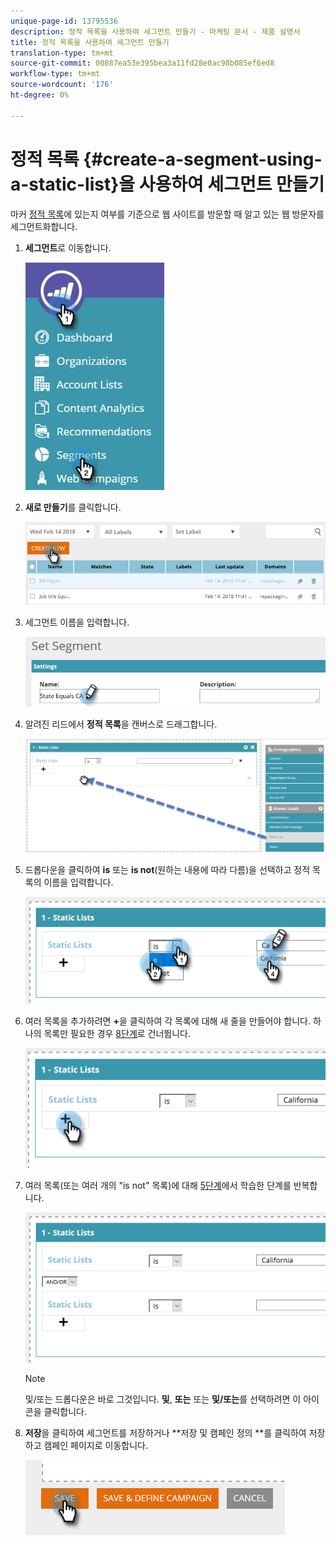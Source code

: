 ```yaml
---
unique-page-id: 13795536
description: 정적 목록을 사용하여 세그먼트 만들기 - 마케팅 문서 - 제품 설명서
title: 정적 목록을 사용하여 세그먼트 만들기
translation-type: tm+mt
source-git-commit: 00887ea53e395bea3a11fd28e0ac98b085ef6ed8
workflow-type: tm+mt
source-wordcount: '176'
ht-degree: 0%

---
```



# 정적 목록 {#create-a-segment-using-a-static-list}을 사용하여 세그먼트 만들기

마커 [정적 목록](http://docs.marketo.com/display/DOCS/Understanding+Static+Lists)에 있는지 여부를 기준으로 웹 사이트를 방문할 때 알고 있는 웹 방문자를 세그먼트화합니다.

1. **세그먼트**&#x200B;로 이동합니다.

   ![](assets/1.jpg)

1. **새로 만들기**&#x200B;를 클릭합니다.

   ![](assets/two.png)

1. 세그먼트 이름을 입력합니다.

   ![](assets/three.png)

1. 알려진 리드에서 **정적 목록**을 캔버스로 드래그합니다.

   ![](assets/four-2.png)

1. 드롭다운을 클릭하여 **is** 또는 **is not**(원하는 내용에 따라 다름)을 선택하고 정적 목록의 이름을 입력합니다.

   ![](assets/five-2.png)

1. 여러 목록을 추가하려면 **+**&#x200B;을 클릭하여 각 목록에 대해 새 줄을 만들어야 합니다. 하나의 목록만 필요한 경우 [8단계](#eight)로 건너뜁니다.

   ![](assets/six-1.png)

1. 여러 목록(또는 여러 개의 &quot;is not&quot; 목록)에 대해 [5단계](#five)에서 학습한 단계를 반복합니다.

   ![](assets/seven-2.png)

   >[!NOTE]
   >
   >및/또는 드롭다운은 바로 그것입니다. **및**, **또는** 또는 **및/또는**&#x200B;를 선택하려면 이 아이콘을 클릭합니다.

1. **저장**&#x200B;을 클릭하여 세그먼트를 저장하거나 **저장 및 캠페인 정의 **를 클릭하여 저장하고 캠페인 페이지로 이동합니다.

   ![](assets/eight-1.png)

